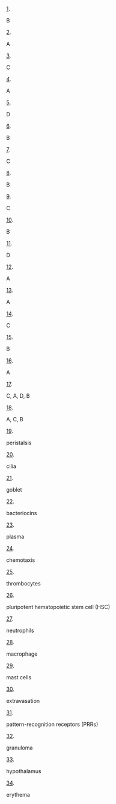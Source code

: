 [1](https://openstax.org/books/microbiology/pages/17-multiple-choice#fs-id1172100760283). 

B

[2](https://openstax.org/books/microbiology/pages/17-multiple-choice#fs-id1172100959355). 

A

[3](https://openstax.org/books/microbiology/pages/17-multiple-choice#fs-id1172100827434). 

C

[4](https://openstax.org/books/microbiology/pages/17-multiple-choice#fs-id1172101856437). 

A

[5](https://openstax.org/books/microbiology/pages/17-multiple-choice#fs-id1172101911308). 

D

[6](https://openstax.org/books/microbiology/pages/17-multiple-choice#fs-id1172097305753). 

B

[7](https://openstax.org/books/microbiology/pages/17-multiple-choice#fs-id1172101756535). 

C

[8](https://openstax.org/books/microbiology/pages/17-multiple-choice#fs-id1172097182412). 

B

[9](https://openstax.org/books/microbiology/pages/17-multiple-choice#fs-id1172100621865). 

C

[10](https://openstax.org/books/microbiology/pages/17-multiple-choice#fs-id1172100735358). 

B

[11](https://openstax.org/books/microbiology/pages/17-multiple-choice#fs-id1172098258754). 

D

[12](https://openstax.org/books/microbiology/pages/17-multiple-choice#fs-id1172100928824). 

A

[13](https://openstax.org/books/microbiology/pages/17-multiple-choice#fs-id1172100637317). 

A

[14](https://openstax.org/books/microbiology/pages/17-multiple-choice#fs-id1172096159045). 

C

[15](https://openstax.org/books/microbiology/pages/17-multiple-choice#fs-id1172098647252). 

B

[16](https://openstax.org/books/microbiology/pages/17-multiple-choice#fs-id1172101039318). 

A

[17](https://openstax.org/books/microbiology/pages/17-matching#fs-id1172100622305). 

C, A, D, B

[18](https://openstax.org/books/microbiology/pages/17-matching#fs-id1172098402388). 

A, C, B

[19](https://openstax.org/books/microbiology/pages/17-fill-in-the-blank#fs-id1172100670645). 

peristalsis

[20](https://openstax.org/books/microbiology/pages/17-fill-in-the-blank#fs-id1172098628048). 

cilia

[21](https://openstax.org/books/microbiology/pages/17-fill-in-the-blank#fs-id1172100872244). 

goblet

[22](https://openstax.org/books/microbiology/pages/17-fill-in-the-blank#fs-id1172099757477). 

bacteriocins

[23](https://openstax.org/books/microbiology/pages/17-fill-in-the-blank#fs-id1172101748910). 

plasma

[24](https://openstax.org/books/microbiology/pages/17-fill-in-the-blank#fs-id1172099722281). 

chemotaxis

[25](https://openstax.org/books/microbiology/pages/17-fill-in-the-blank#fs-id1172100500421). 

thrombocytes

[26](https://openstax.org/books/microbiology/pages/17-fill-in-the-blank#fs-id1172100747502). 

pluripotent hematopoietic stem cell (HSC)

[27](https://openstax.org/books/microbiology/pages/17-fill-in-the-blank#fs-id1172098418780). 

neutrophils

[28](https://openstax.org/books/microbiology/pages/17-fill-in-the-blank#fs-id1172098456207). 

macrophage

[29](https://openstax.org/books/microbiology/pages/17-fill-in-the-blank#fs-id11721006706450). 

mast cells

[30](https://openstax.org/books/microbiology/pages/17-fill-in-the-blank#fs-id1172100968508). 

extravasation

[31](https://openstax.org/books/microbiology/pages/17-fill-in-the-blank#fs-id1172098644926). 

pattern-recognition receptors (PRRs)

[32](https://openstax.org/books/microbiology/pages/17-fill-in-the-blank#fs-id1172100629775). 

granuloma

[33](https://openstax.org/books/microbiology/pages/17-fill-in-the-blank#fs-id1172098430082). 

hypothalamus

[34](https://openstax.org/books/microbiology/pages/17-fill-in-the-blank#fs-id1172098704523). 

erythema